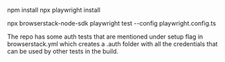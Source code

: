
npm install
npx playwright install

npx browserstack-node-sdk playwright test --config playwright.config.ts

The repo has some auth tests that are mentioned under setup flag in browserstack.yml which creates a .auth folder with all the credentials that can be used by other tests in the build.
